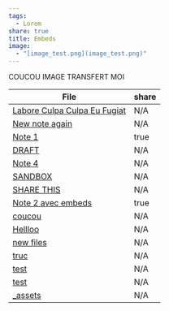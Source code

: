 ```yaml
---
tags:
  - Lorem
share: true
title: Embeds
image:
  - "[image_test.png](image_test.png)"
---
```

COUCOU IMAGE TRANSFERT MOI

| File                                                                                           | share |
| ---------------------------------------------------------------------------------------------- | ----- |
| [Labore Culpa Culpa Eu Fugiat](../../../Labore%20Culpa%20Culpa%20Eu%20Fugiat) | N/A   |
| [New note again](../../../New%20note%20again.md)                             | N/A   |
| [Note 1](../../ObsidianPublisher%20Repository/Note%201.md)                                             | true  |
| [DRAFT](../../../DRAFT.md)                                                                    | N/A   |
| [Note 4](../../../Note%204.md)                                                                  | N/A   |
| [SANDBOX](../../../SANDBOX.md)                                                                | N/A   |
| [SHARE THIS](../../../SHARE%20THIS.md)                                                          | N/A   |
| [Note 2 avec embeds](Note%202%20avec%20embeds.md)                                | true  |
| [coucou](../../../coucou.md)                                   | N/A   |
| [Hellloo](../../../Hellloo.md)                                        | N/A   |
| [new files](../../../new%20files.md)                                    | N/A   |
| [truc](../../../truc.md)                                              | N/A   |
| [test](../../../test.md)                                              | N/A   |
| [test](../../../test.md)                                                                         | N/A   |
| [_assets](../../../_assets.md)                                                                | N/A   |



